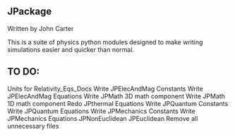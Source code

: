 JPackage
----------------

Written by John Carter

This is a suite of physics python modules designed to make writing simulations easier and quicker than normal.

TO DO:
----------------
Units for Relativity_Eqs_Docs
Write JPElecAndMag Constants
Write JPElecAndMag Equations
Write JPMath 3D math component
Write JPMath 1D math component
Redo JPthermal Equations
Write JPQuantum Constants
Write JPQuantum Equations
Write JPMechanics Constants
Write JPMechanics Equations
JPNonEuclidean
JPEuclidean
Remove all unnecessary files
